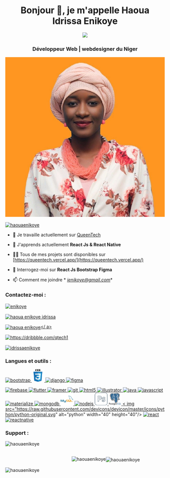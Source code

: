 <h1 align="center">Bonjour 👋, je m'appelle Haoua Idrissa Enikoye</h1>
<div align="center"> <img src="https://github.com/haouaenikoye/haouaenikoy/assets/57898508/354b43d4-eb29-45e2-9863-77f2d3bb5c9a"></div>
 </div>
<h3 align="center">Développeur Web | webdesigner du Niger</h3>




<p align="left"> <img src=" 265198308_1498283047207579_5741362058432774572_n.jpg" alt="haouaenikoye" /> </p>

<p align="left"> <a href="https:/ /github.com/ryo-ma/github-profile-trophy"><img src="https://github-profile-trophy.vercel.app/?username=haouaenikoye" alt="haouaenikoye" /></a > </p>

- 🔭 Je travaille actuellement sur [QueenTech](https://github.com/haouaenikoye/QueenTech)

- 🌱 J'apprends actuellement **React Js & React Native**

- 👨‍💻 Tous de mes projets sont disponibles sur [https://queentech.vercel.app/](https://queentech.vercel.app/)

- 💬 Interrogez-moi sur **React Js Bootstrap Figma**

- 📫 Comment me joindre * *ienikoye@gmail.com**

<h3 align="left">Contactez-moi :</h3>
<p align="left">
<a href="https://twitter.com/enikoye" target=" blank"><img align="center" src="https://raw.githubusercontent.com/rahuldkjain/github-profile-readme-generator/master/src/images/icons/Social/twitter.svg" alt=" enikoye" height="30" width="40" /></a>
  
<a href="https://linkedin.com/in/haoua enikoye idrissa" target="blank"><img align="center" src="https://raw.githubusercontent.com/rahuldkjain/github-profile-readme-generator/master/src/images/icons/Social/linked-in-alt.svg" alt="haoua enikoye idrissa" hauteur= "30" width="40" /></a>

<a href="https://fb.com/haoua enikoye" target="blank"><img align="center" src="https:// raw.githubusercontent.com/rahuldkjain/github-profile-readme-generator/master/src/images/icons/Social/facebook.svg" alt="haoua enikoye" height="30" width="40" /></ a>

<a href="https://dribbble.com/https://dribbble.com/qtech1" target="blank"><img align="center" src="https://raw.githubusercontent.com /rahuldkjain/github-profile-readme-generator/master/src/images/icons/Social/dribbble.svg" alt="https://dribbble.com/qtech1" height="30" width="40" /> </a>

<a href="https://www.behance.net/idrissaenikoye" target="blank"><img align="center" src="https://raw.githubusercontent.com/rahuldkjain/github -profile-readme-generator/master/src/images/icons/Social/behance.svg" alt="idrissaenikoye" height="30" width="40" /></a>
</p>

<h3 align="left">Langues et outils :</h3>
<p align="left"> <a href="https://getbootstrap.com" target="_blank" rel="noreferrer"> <img src="https://raw.githubusercontent.com/devicons/devicon /master/icons/bootstrap/bootstrap-plain-wordmark.svg" alt="bootstrap" width="40" height="40"/> </a>
  <a href="https://www.w3schools.com /css/" target="_blank" rel="noreferrer"> <img src="https://raw.githubusercontent.com/devicons/devicon/master/icons/css3/css3-original-wordmark.svg" alt= "css3" width="40" height="40"/> </a>
  <a href="https://www.djangoproject.com/" target="_blank" rel="noreferrer"> <img src= "https://cdn.worldvectorlogo.com/logos/django.svg" alt="django" width="40" height="40"/> </a> <a href="https://www.figma .com/" target="_blank" rel="noreferrer"> <img src="https://www.vectorlogo.zone/logos/figma/figma-icon.svg" alt="figma" width="40" height="40"/> </a>
  
  <a href="https://firebase.google.com/" target="_blank" rel="noreferrer"> <img src="https://www.vectorlogo .zone/logos/firebase/firebase-icon.svg" alt="firebase" width="40" height="40"/> </a> <a href="https://flutter.dev" target=" _blank" rel="noreferrer"> <img src="https://www.vectorlogo.zone/logos/flutterio/flutterio-icon.svg" alt="flutter" width="40" height="40"/> </a>
  <a href="https://www.framer.com/" target="_blank" rel="noreferrer"> <img src="https://www.vectorlogo.zone/logos/framer/ framer-icon.svg" alt="framer" width="40" height="40"/> </a> <a href="https://git-scm.com/" target="_blank" rel= "noreferrer"> <img src="https://www.vectorlogo.zone/logos/git-scm/git-scm-icon.svg" alt="git" width="40" height="40"/> 
  </a> <a href="https://www.w3.org/html/" target="_blank" rel="noreferrer"> <img src="https://raw.githubusercontent.com/devicons/ devicon/master/icons/html5/html5-original-wordmark.svg" alt="html5" width="40" height="40"/> </a> <a href="https://www.adobe. com/in/products/illustrateur.html" target="_blank" rel="noreferrer"> <img src="https://www.vectorlogo.zone/logos/adobe_illustrator/adobe_illustrator-icon.svg" alt="illustrator" width="40" height= "40"/> </a> <a href="https://www.java.com" target="_blank" rel="noreferrer"> <img src="https://raw.githubusercontent.com/ devicons/devicon/master/icons/java/java-original.svg" alt="java" width="40" height="40"/> </a> <a href="https://developer.mozilla. org/en-US/docs/Web/JavaScript" target="_blank" rel="noreferrer"> <img src="https://raw.githubusercontent.com/devicons/devicon/master/icons/javascript/javascript- original.svg" alt="javascript" width="40" height="40"/> </a> <a href="https://materializecss.com/" target="_blank" rel="noreferrer"> <img src="https://raw.githubusercontent.com/prplx/svg-logos/5585531d45d294869c4eaab4d7cf2e9c167710a9/svg/materialize.svg" alt="materialize" width="40" height="40"/> </a> <a href="https://www.mongodb.com/" target="_blank" rel="noreferrer"> <img src="https://raw.githubusercontent.com/devicons/devicon/master/icons/ mongodb/mongodb-original-wordmark.svg" alt="mongodb" width="40" height="40"/> </a> <a href="https://www.mysql.com/" target=" _blank" rel="noreferrer"> <img src="https://raw.githubusercontent.com/devicons/devicon/master/icons/mysql/mysql-original-wordmark.svg" alt="mysql" width="40 " height="40"/> </a> <a href="https://nodejs.org" target="_blank" rel="noreferrer"> <img src="https://raw.githubusercontent.com /devicons/devicon/master/icons/nodejs/nodejs-original-wordmark.svg" alt="nodejs" width="40" height="40"/> </a> <a href="https://www .photoshop.com/en" target="_blank" rel="noreferrer"> <img src="https://raw.githubusercontent.com/devicons/devicon/master/icons/photoshop/photoshop-line.svg" alt ="photoshop" width="40" height="40"/> </a> <a href="https://www.postgresql.org" target="_blank" rel="noreferrer"> <img src= "https://raw.githubusercontent.com/devicons/devicon/master/icons/postgresql/postgresql-original-wordmark.svg" alt="postgresql" width="40" height="40"/> </a> <a href="https://www.python.org" target="_blank" rel="noreferrer"> < img src="https://raw.githubusercontent.com/devicons/devicon/master/icons/python/python-original.svg" alt="python" width="40" height="40"/> </a > <a href="https://reactjs.org/" target="_blank" rel="noreferrer"> <img src="https://raw.githubusercontent.com/devicons/devicon/master/icons/react /react-original-wordmark.svg" alt="react" width="40" height="40"/> </a> <a href="https://reactnative.dev/" target="_blank" rel ="noreferrer"> <img src="https://reactnative.dev/img/header_logo.svg" alt="reactnative" width="40" height="40"/> </a> </p>

<h3 align="left">Support :</h3>
<p> <a href="https://www.buymeacoffee.com/haouaenikoye"> <img align="left" src="https://cdn .buymeacoffee.com/buttons/v2/default-white.png" height="50" width="210" alt="haouaenikoye" /></a> </p><br> <br>

<p><img align="left" src="https://github-readme-stats.vercel.app/api/top-langs?username=haouaenikoye&show_icons=true&locale=en&layout=compact" alt="haouaenikoye" /> </p>

<p> <img align="center" src="https://github-readme-stats.vercel.app/api?username=haouaenikoye&show_icons=true&locale=en" alt="haouaenikoye" /> </p>

<p><img align="center" src="https://github-readme-streak-stats.herokuapp.com/?user=haouaenikoye&" alt="haouaenikoye" /></p>
